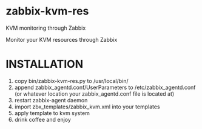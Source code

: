 zabbix-kvm-res
==============

KVM monitoring through Zabbix

Monitor your KVM resources through Zabbix

INSTALLATION
============
1. copy bin/zabbix-kvm-res.py to /usr/local/bin/
2. append zabbix_agentd.conf/UserParameters to /etc/zabbix_agentd.conf (or whatever location your zabbix_agentd.conf file is located at)
3. restart zabbix-agent daemon
4. import zbx_templates/zabbix_kvm.xml into your templates
5. apply template to kvm system
6. drink coffee and enjoy
